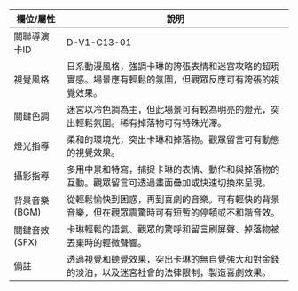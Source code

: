 | 欄位/屬性 | 說明 |
|---|---|
| 關聯導演卡ID | D-V1-C13-01 |
| 視覺風格 | 日系動漫風格，強調卡琳的誇張表情和迷宮攻略的超現實感。場景應有輕鬆的氛圍，但觀眾反應可有誇張的視覺效果。 |
| 關鍵色調 | 迷宮以冷色調為主，但此場景可有較為明亮的燈光，突出輕鬆氛圍。稀有掉落物可有特殊光澤。 |
| 燈光指導 | 柔和的環境光，突出卡琳和掉落物。觀眾留言可有動態的視覺效果。 |
| 攝影指導 | 多用中景和特寫，捕捉卡琳的表情、動作和與掉落物的互動。觀眾留言可透過畫面疊加或快速切換來呈現。 |
| 背景音樂 (BGM) | 從輕鬆愉快到困惑，再到喜劇的音樂。可有輕快的背景音樂，但在觀眾震驚時可有短暫的停頓或不和諧音效。 |
| 關鍵音效 (SFX) | 卡琳輕鬆的語氣、觀眾的驚呼和留言刷屏聲、掉落物被丟棄時的輕微聲響。 |
| 備註 | 透過視覺和聽覺效果，突出卡琳的無自覺強大和對金錢的淡泊，以及迷宮社會的法律限制，製造喜劇效果。 |
